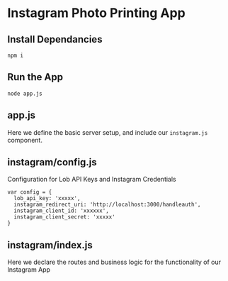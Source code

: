 # Instagram Photo Printing App


## Install Dependancies
```
npm i
```

## Run the App
```
node app.js
```

## app.js
Here we define the basic server setup, and include our `instagram.js` component.

## instagram/config.js

Configuration for Lob API Keys and Instagram Credentials

```
var config = {
  lob_api_key: 'xxxxx',
  instagram_redirect_uri: 'http://localhost:3000/handleauth',
  instagram_client_id: 'xxxxxx',
  instagram_client_secret: 'xxxxx'
}
```

## instagram/index.js
Here we declare the routes and business logic for the functionality of our Instagram App
